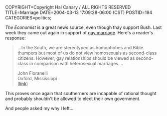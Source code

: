 COPYRIGHT=Copyright Hal Canary / ALL RIGHTS RESERVED
TITLE=Marriage
DATE=2004-03-13 17:09:28-06:00 (CST)
POSTID=194
CATEGORIES=politics;

_The Economist_ is a great news source, even though thay support Bush. Last week they came out again in support of [gay marriage](http://12reasons.com/). Here's a reader's response:

> ...In the South, we are stereotyped as homophobes and Bible thumpers but most of us do not view homosexuals as second-class citizens. However, gay relationships should be viewed as second-class in comparison with heterosexual marriages....
> 
> John Fioranelli  
> Oxford, Mississippi  
> ([link](http://www.economist.com/opinion/displayStory.cfm?story_id=2495758))

This proves once again that southerners are incapable of rational thought and probably shouldn't be allowed to elect their own government.

And people asked my why I left...
